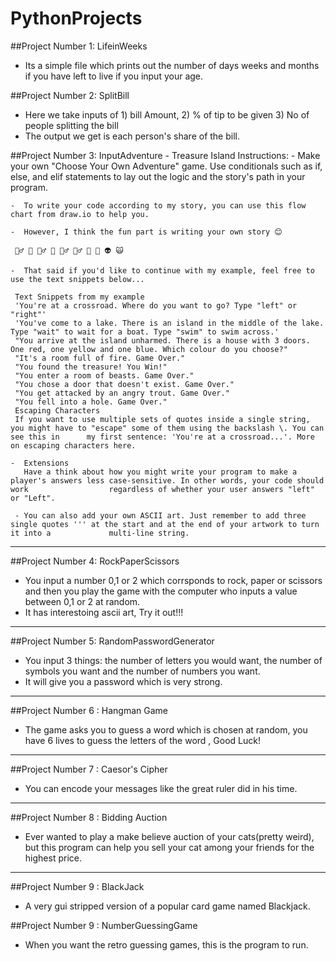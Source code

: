 # PythonProjects

##Project Number 1: LifeinWeeks
 - Its a simple file which prints out the number of days weeks and months if you have left to live if you input your age.
 

##Project Number 2: SplitBill
 - Here we take inputs of 1) bill Amount, 2) % of tip to be given 3) No of people splitting the bill
 - The output we get is each person's share of the bill.

##Project Number 3: InputAdventure
      - Treasure Island
     Instructions:
    -  Make your own "Choose Your Own Adventure" game. Use conditionals such as if, else, and elif statements to lay out the logic and the story's path in        your program.

    -  To write your code according to my story, you can use this flow chart from draw.io to help you.

    -  However, I think the fun part is writing your own story 😊

     🧞‍♂️ 🐊 🧙‍♂️ 🧟 🧚‍♂️ 🧝‍♂️ 🥷 🤖 👽 🙀

    -  That said if you'd like to continue with my example, feel free to use the text snippets below...

     Text Snippets from my example
     'You're at a crossroad. Where do you want to go? Type "left" or "right"'
     'You've come to a lake. There is an island in the middle of the lake. Type "wait" to wait for a boat. Type "swim" to swim across.'
     "You arrive at the island unharmed. There is a house with 3 doors. One red, one yellow and one blue. Which colour do you choose?"
     "It's a room full of fire. Game Over."
     "You found the treasure! You Win!"
     "You enter a room of beasts. Game Over."
     "You chose a door that doesn't exist. Game Over."
     "You get attacked by an angry trout. Game Over."
     "You fell into a hole. Game Over."
     Escaping Characters
     If you want to use multiple sets of quotes inside a single string, you might have to "escape" some of them using the backslash \. You can see this in      my first sentence: 'You're at a crossroad...'. More on escaping characters here.

    -  Extensions
       Have a think about how you might write your program to make a player's answers less case-sensitive. In other words, your code should work                  regardless of whether your user answers "left" or "Left".

     - You can also add your own ASCII art. Just remember to add three single quotes ''' at the start and at the end of your artwork to turn it into a             multi-line string.
     
*********************************************************************

##Project Number 4: RockPaperScissors
 - You input a number 0,1 or 2 which corrsponds to rock, paper or scissors and then you play the game with the computer who inputs a value between 0,1 or 2 at random.
 - It has interestoing ascii art, Try it out!!!

*********************************************************************

##Project Number 5: RandomPasswordGenerator
- You input 3 things: the number of letters you would want, the number of symbols you want and the number of numbers you want.
- It will give you a password which is very strong.

**********************************************************************
##Project Number 6 : Hangman Game
- The game asks you to guess a word which is chosen at random, you have 6 lives to guess the letters of the word , Good Luck!

*********************************************************************

##Project Number 7 : Caesor's Cipher
 - You can encode your messages like the great ruler did in his time.
 
 *********************************************************************

##Project Number 8 : Bidding Auction
- Ever wanted to play a make believe auction of your cats(pretty weird), but this program can help you sell your cat among your friends for the highest price.

*********************************************************************

##Project Number 9 : BlackJack
- A very gui stripped version of a popular card game named Blackjack.


##Project Number 9 : NumberGuessingGame
- When you want the retro guessing games, this is the program to run. 
